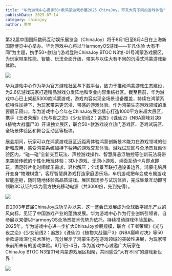 ```yaml
---
title: "华为游戏中心携手50+款鸿蒙游戏参展2025 ChinaJoy，带来大有不同的游戏体验"
publishDate: 2025-07-14
category: chinajoy
author: 莱尔
---
```


第22届中国国际数码互动娱乐展览会（ChinaJoy）将于8月1日至8月4日在上海新国际博览中心举办。华为游戏中心将以“HarmonyOS游戏——非凡体验 大有不同”为主题，携手50+款热门游戏登陆ChinaJoy BTOC N3馆-01号鸿蒙游戏展区，为玩家带来性能、智能、玩法全面升级，带来与以往大有不同的沉浸式鸿蒙游戏新体验。

![](https://ec-net-1251389766.cos.ap-shanghai.myqcloud.com/wp-content/uploads/2025/07/20250714112410614.png)

华为游戏中心作为华为官方游戏社区与下载平台，致力于推动鸿蒙游戏生态建设，为2.6亿游戏玩家打造精品游戏分发阵地和专业内容集结社区。截至目前，华为游戏中心已上架超5300款鸿蒙游戏，游戏内容实现全场景设备覆盖，持续在鸿蒙系统特性加持下，为玩家带来更沉浸、带感的游戏体验。作为鸿蒙生态游戏领域的重要展示窗口，华为游戏中心今年在ChinaJoy展会精心打造1000平方米超大展区，携手《王者荣耀》《光与夜之恋》《少女前线2：追放》《诛仙2》《NBA巅峰对决》《植物大战僵尸3》开设独立展区，联合50+款游戏设立热门游戏区、游戏试玩区、全场景体验区和舞台互动区等板块。

展会期间，玩家可以在鸿蒙游戏展区近距离体验鸿蒙创新技术能力在游戏领域的创新和应用，感受鸿蒙系统加持下独特的游戏交互体验。游戏试玩区与全场景互动体验区内，“碰一碰”全新交互玩法、声控游戏操作、智慧屏悬浮触控等创新玩法将带来突破传统的个性化畅玩体验；3D小游戏、无网小游戏、桌面互动卡片即点即玩，满足碎片化时间娱乐需求，轻松解压；全场景互联打通设备边界，鸿蒙电脑展开变身“物理棋盘”，客厅智慧屏游戏打造家庭游乐场，车机游戏把车变成专属游戏智能座舱，随时随地体验高品质游戏。展区现场参与试玩体验，完成集章互动即可领取3C认证的华为官方快充移动电源（共3000份，先到先得）。

![](https://ec-net-1251389766.cos.ap-shanghai.myqcloud.com/wp-content/uploads/2025/07/20250714112415414.png)

自2003年首届ChinaJoy成功举办以来，这一盛会已发展成为全球数字娱乐产业的风向标，见证了中国游戏产业的蓬勃发展。华为游戏中心作为行业创新引领者，自参展以来便以HarmonyOS全场景技术优势为依托，持续推动游戏体验革新。2025年，华为游戏中心进一步扩大ChinaJoy参展规模，联合《王者荣耀》《光与夜之恋》《少女前线2：追放》《诛仙2》《植物大战僵尸3》《NBA巅峰对决》等50余款游戏深化技术落地，充分展示了鸿蒙生态在游戏领域的突破性进展，为玩家带来前所未有的游戏体验。8月1日-4日，华为游戏中心诚邀广大玩家在ChinaJoy BTOC N3馆01号鸿蒙游戏展区相聚，共同感受“大有不同”的游戏新世界！

![](https://ec-net-1251389766.cos.ap-shanghai.myqcloud.com/wp-content/uploads/2025/07/20250714112402117.jpg)
